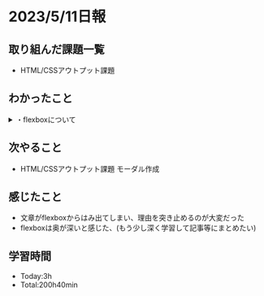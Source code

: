 # 2023/5/11日報

## 取り組んだ課題一覧
- HTML/CSSアウトプット課題

## わかったこと
<details> 
<summary>  
・flexboxについて
</summary>
  
flexboxのデフォルト幅は不定であるため、子要素の幅が大きくると親要素の幅からはみ出る場合がある<br>
子要素をflexboxからはみ出さないようにするためには、親要素のmin-widthを0に設定する必要がある。
</details>


## 次やること
- HTML/CSSアウトプット課題 モーダル作成

## 感じたこと
- 文章がflexboxからはみ出てしまい、理由を突き止めるのが大変だった
- flexboxは奥が深いと感じた、(もう少し深く学習して記事等にまとめたい)

## 学習時間
- Today:3h
- Total:200h40min

